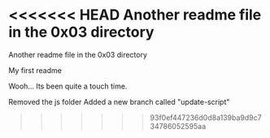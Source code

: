 <<<<<<< HEAD
Another readme file in the 0x03 directory 
=======
Another readme file in the 0x03 directory


My first readme

Wooh... Its been quite a touch time.

Removed the js folder Added a new branch called "update-script"
>>>>>>> 93f0ef447236d0d8a139ba9d9c734786052595aa
